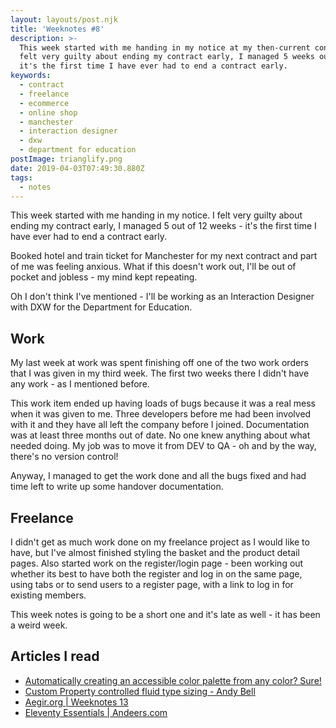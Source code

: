 ```yaml
---
layout: layouts/post.njk
title: 'Weeknotes #8'
description: >-
  This week started with me handing in my notice at my then-current contract. I
  felt very guilty about ending my contract early, I managed 5 weeks out of 12 -
  it's the first time I have ever had to end a contract early.
keywords:
  - contract
  - freelance
  - ecommerce
  - online shop
  - manchester
  - interaction designer
  - dxw
  - department for education
postImage: trianglify.png
date: 2019-04-03T07:49:30.880Z
tags:
  - notes
---
```

This week started with me handing in my notice. I felt very guilty about ending my contract early, I managed 5 out of 12 weeks - it's the first time I have ever had to end a contract early.

Booked hotel and train ticket for Manchester for my next contract and part of me was feeling anxious. What if this doesn't work out, I'll be out of pocket and jobless - my mind kept repeating.

Oh I don't think I've mentioned - I'll be working as an Interaction Designer with DXW for the Department for Education.

## Work
My last week at work was spent finishing off one of the two work orders that I was given in my third week. The first two weeks there I didn't have any work - as I mentioned before.

This work item ended up having loads of bugs because it was a real mess when it was given to me. Three developers before me had been involved with it and they have all left the company before I joined. Documentation was at least three months out of date. No one knew anything about what needed doing. My job was to move it from DEV to QA - oh and by the way, there's no version control!

Anyway, I managed to get the work done and all the bugs fixed and had time left to write up some handover documentation.

## Freelance
I didn't get as much work done on my freelance project as I would like to have, but I've almost finished styling the basket and the product detail pages. Also started work on the register/login page - been working out whether its best to have both the register and log in on the same page, using tabs or to send users to a register page, with a link to log in for existing members.

This week notes is going to be a short one and it's late as well - it has been a weird week.

## Articles I read
- [Automatically creating an accessible color palette from any color? Sure!](https://medium.com/confrere/automatically-creating-an-accessible-color-palette-from-any-color-sure-e735c3f2f45e "Automatically creating an accessible color palette from any color? Sure")
- [Custom Property controlled fluid type sizing - Andy Bell](https://andy-bell.design/wrote/custom-property-controlled-fluid-type-sizing/ "Custom Property controlled fluid type sizing - Andy Bell")
- [Aegir.org | Weeknotes 13](http://aegir.org/words/weeknotes-13 "Aegir.org | Weeknotes 13")
- [Eleventy Essentials | Andeers.com](https://andeers.com/2019/03/eleventy-essentials/ "Eleventy Essentials | Andeers.com")
